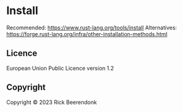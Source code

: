 # Install

Recommended: https://www.rust-lang.org/tools/install
Alternatives: https://forge.rust-lang.org/infra/other-installation-methods.html

## Licence

European Union Public Licence version 1.2

## Copyright

Copyright © 2023 Rick Beerendonk
